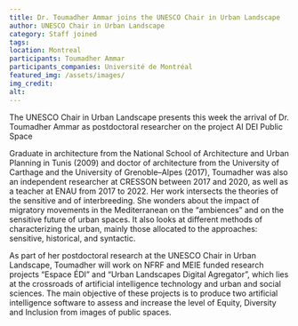 ```yaml
---
title: Dr. Toumadher Ammar joins the UNESCO Chair in Urban Landscape
author: UNESCO Chair in Urban Landscape
category: Staff joined
tags: 
location: Montreal
participants: Toumadher Ammar
participants_companies: Université de Montréal
featured_img: /assets/images/
img_credit:
alt:
---
```

The UNESCO Chair in Urban Landscape presents this week the arrival of Dr. Toumadher Ammar as postdoctoral researcher on the project AI DEI Public Space

Graduate in architecture from the National School of Architecture and Urban Planning in Tunis (2009) and doctor of architecture from the University of Carthage and the University of Grenoble–Alpes (2017), Toumadher was also an independent researcher at CRESSON between 2017 and 2020, as well as a teacher at ENAU from 2017 to 2022. Her work intersects the theories of the sensitive and of interbreeding. She wonders about the impact of migratory movements in the Mediterranean on the “ambiences” and on the sensitive future of urban spaces. It also looks at different methods of characterizing the urban, mainly those allocated to the approaches: sensitive, historical, and syntactic.

As part of her postdoctoral research at the UNESCO Chair in Urban Landscape, Toumadher will work on NFRF and MEIE funded research projects “Espace ÉDI” and “Urban Landscapes Digital Agregator”, which lies at the crossroads of artificial intelligence technology and urban and social sciences. The main objective of these projects is to produce two artificial intelligence software to assess and increase the level of Equity, Diversity and Inclusion from images of public spaces.
